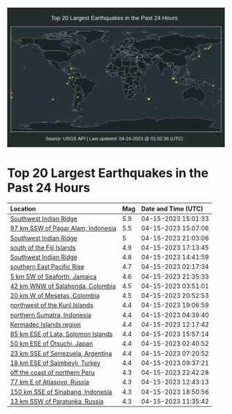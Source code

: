 ![Map](./map.png)

# Top 20 Largest Earthquakes in the Past 24 Hours

| Location | Mag | Date and Time (UTC) |
|:---|:---|:---|
| [Southwest Indian Ridge](https://earthquake.usgs.gov/earthquakes/eventpage/us6000k4pd) | 5.9 | 04-15-2023 15:01:33 |
| [97 km SSW of Pagar Alam, Indonesia](https://earthquake.usgs.gov/earthquakes/eventpage/us6000k4pf) | 5.5 | 04-15-2023 15:07:06 |
| [Southwest Indian Ridge](https://earthquake.usgs.gov/earthquakes/eventpage/us6000k4su) | 5 | 04-15-2023 21:03:06 |
| [south of the Fiji Islands](https://earthquake.usgs.gov/earthquakes/eventpage/us6000k4rw) | 4.9 | 04-15-2023 17:13:45 |
| [Southwest Indian Ridge](https://earthquake.usgs.gov/earthquakes/eventpage/us6000k4pa) | 4.8 | 04-15-2023 14:41:59 |
| [southern East Pacific Rise](https://earthquake.usgs.gov/earthquakes/eventpage/us6000k4ml) | 4.7 | 04-15-2023 02:17:34 |
| [5 km SW of Seaforth, Jamaica](https://earthquake.usgs.gov/earthquakes/eventpage/us6000k4sx) | 4.6 | 04-15-2023 21:35:33 |
| [42 km WNW of Salahonda, Colombia](https://earthquake.usgs.gov/earthquakes/eventpage/us6000k4lx) | 4.5 | 04-15-2023 03:51:01 |
| [20 km W of Mesetas, Colombia](https://earthquake.usgs.gov/earthquakes/eventpage/us6000k4sq) | 4.5 | 04-15-2023 20:52:53 |
| [northwest of the Kuril Islands](https://earthquake.usgs.gov/earthquakes/eventpage/us6000k4s8) | 4.4 | 04-15-2023 19:06:59 |
| [northern Sumatra, Indonesia](https://earthquake.usgs.gov/earthquakes/eventpage/us6000k4ma) | 4.4 | 04-15-2023 04:39:40 |
| [Kermadec Islands region](https://earthquake.usgs.gov/earthquakes/eventpage/us6000k4nx) | 4.4 | 04-15-2023 12:17:42 |
| [85 km ESE of Lata, Solomon Islands](https://earthquake.usgs.gov/earthquakes/eventpage/us6000k4rd) | 4.4 | 04-15-2023 15:57:14 |
| [50 km ESE of Ōtsuchi, Japan](https://earthquake.usgs.gov/earthquakes/eventpage/us6000k4lr) | 4.4 | 04-15-2023 02:40:52 |
| [23 km SSE of Serrezuela, Argentina](https://earthquake.usgs.gov/earthquakes/eventpage/us6000k4mq) | 4.4 | 04-15-2023 07:20:52 |
| [18 km ESE of Saimbeyli, Turkey](https://earthquake.usgs.gov/earthquakes/eventpage/us6000k4n3) | 4.4 | 04-15-2023 09:37:21 |
| [off the coast of northern Peru](https://earthquake.usgs.gov/earthquakes/eventpage/us6000k4t8) | 4.3 | 04-15-2023 22:42:28 |
| [77 km E of Atlasovo, Russia](https://earthquake.usgs.gov/earthquakes/eventpage/us6000k4p0) | 4.3 | 04-15-2023 12:43:13 |
| [150 km SSE of Sinabang, Indonesia](https://earthquake.usgs.gov/earthquakes/eventpage/us6000k4sb) | 4.3 | 04-15-2023 18:50:56 |
| [13 km SSW of Paratunka, Russia](https://earthquake.usgs.gov/earthquakes/eventpage/us6000k4nq) | 4.3 | 04-15-2023 11:35:42 |

